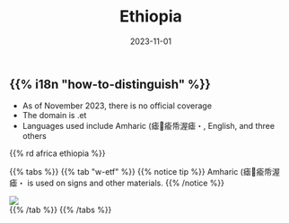 ﻿---
title: "Ethiopia"
date: 2023-11-01
lastmod: 2023-11-01
weight: 2000
draft: false
keywords: [""]
sections: [""]
bg: "bg/city.jpg"
flag: "ET.svg"
no_detaile_info: true
jetro_detail: false
flag_height: "350px"
is_unofficial: true
---

<div class="main-desciption country-description">
    <h2 class="section-title">{{% i18n "how-to-distinguish" %}}</h2>
    <ul class="rule-list">
        <li>As of November 2023, there is no official coverage</li>
        <li>The domain is <span class="quiz">.et</span></li>
        <li>Languages used include Amharic (瘧瘉帋渥瘧・, English, and three others</li>
    </ul>
    {{% rd africa ethiopia %}}
</div>

{{% tabs %}}
{{% tab "w-etf" %}}
{{% notice tip %}}
Amharic (瘧瘉帋渥瘧・ is used on signs and other materials.
{{% /notice %}}
<div class="googlemap-if no-margin">
<img src="/rule/africa/ethiopia/640px-EthiopianOrthodoxChurchsignHouston.jpg">
</div>
{{% /tab %}}
{{% /tabs %}}
